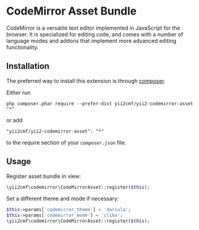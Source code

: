 CodeMirror Asset Bundle 
=======================
CodeMirror is a versatile text editor implemented in JavaScript for the browser. It is specialized for editing code, and comes with a number of language modes and addons that implement more advanced editing functionality.

Installation
------------

The preferred way to install this extension is through [composer](http://getcomposer.org/download/).

Either run

```
php composer.phar require --prefer-dist yii2cmf/yii2-codemirror-asset "*"
```

or add

```
"yii2cmf/yii2-codemirror-asset": "*"
```

to the require section of your `composer.json` file.


Usage
-----

Register asset bundle in view:
```php
\yii2cmf\codemirror\CodeMirrorAsset::register($this); 
```

Set a different theme and mode if necessary:

```php
$this->params['codemirror_theme'] = 'darcula';
$this->params['codemirror_mode'] = 'clike';
\yii2cmf\codemirror\CodeMirrorAsset::register($this); 
```
